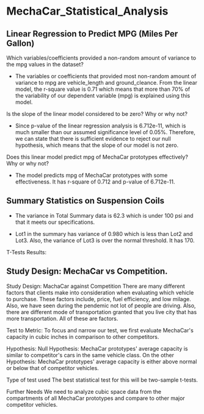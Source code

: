 # MechaCar_Statistical_Analysis

## Linear Regression to Predict MPG (Miles Per Gallon)

Which variables/coefficients provided a non-random amount of variance to the mpg values in the dataset?
-	The variables or coefficients that provided most non-random amount of variance
to mpg are vehicle_length and ground_cleance. From the linear model, the r-square value is 0.71 which means that more than 70% of the variability of our dependent variable (mpg) is explained using this model.<br>


Is the slope of the linear model considered to be zero? Why or why not?
-	Since p-value of the linear regression analysis is 6.712e-11, which is much smaller than our assumed significance level of 0.05%. Therefore, we can state that there is sufficient evidence to reject our null hypothesis, which means that the slope of our model is not zero. <br>

Does this linear model predict mpg of MechaCar prototypes effectively? Why or why not?
-	The model predicts mpg of MechaCar prototypes with some effectiveness. It has r-square of 0.712 and p-value of 6.712e-11. <br>




## Summary Statistics on Suspension Coils
- The variance in Total Summary data is 62.3 which is under 100 psi and that it meets our specifications.<br>


- Lot1 in the summary has variance of 0.980 which is less than Lot2 and Lot3. Also, the variance of Lot3 is over the normal threshold. It has 170.<br>



T-Tests Results:




## Study Design: MechaCar vs Competition.
Study Design: MachaCar against Competition
There are many different factors that clients make into consideration when evaluating which vehicle to purchase. These factors include, price, fuel efficiency,
and low milage. Also, we have seen during the pendemic not lot of people are driving. Also, there are different mode of transportation granted that you live
city that has more transportation. All of these are factors.<br>


Test to Metric:
To focus and narrow our test, we first evaluate MechaCar's capacity in cubic inches in comparison to other competitors.<br>


Hypothesis:
Null Hypothesis: MechaCar prototypes' average capacity is similar to competitor's cars in the same vehicle class. 
On the other Hypothesis: MechaCar prototypes' average capacity is either above normal or below that of competitor vehicles.<br>

Type of test used
The best statistical test for this will be two-sample t-tests.<br>

Further Needs
We need to analyze cubic space data from the compartments of all MechaCar prototypes and compare to other major competitor vehicles.<br>
